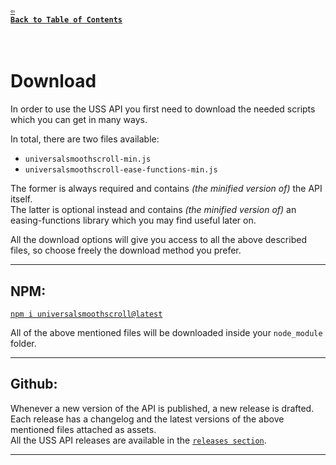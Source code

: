 #### <a href = "https://github.com/CristianDavideConte/universalSmoothScroll#table-of-contents"><code>&#8678; Back to Table of Contents</code></a>
<br/>

# Download
In order to use the USS API you first need to download the needed scripts which you can get in many ways. <br/>

In total, there are two files available:
* `universalsmoothscroll-min.js`                
* `universalsmoothscroll-ease-functions-min.js` 
  
The former is always required and contains _(the minified version of)_ the API itself. <br/> 
The latter is optional instead and contains _(the minified version of)_ an easing-functions library which you may find useful later on. <br/>

All the download options will give you access to all the above described files, so choose freely the download method you prefer.

---

## NPM:
[`npm i universalsmoothscroll@latest`](https://www.npmjs.com/package/universalsmoothscroll) <br/>

All of the above mentioned files will be downloaded inside your `node_module` folder.
<br/>

--- 

## Github:
Whenever a new version of the API is published, a new release is drafted. <br/>
Each release has a changelog and the latest versions of the above mentioned files attached as assets. <br/>
All the USS API releases are available in the [`releases section`](https://github.com/CristianDavideConte/universalSmoothScroll/releases).

---
